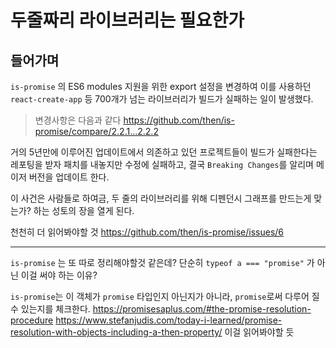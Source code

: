 # 두줄짜리 라이브러리는 필요한가

## 들어가며
`is-promise` 의 ES6 modules 지원을 위한 export 설정을 변경하여 이를 사용하던 `react-create-app` 등 700개가 넘는 라이브러리가 빌드가 실패하는 일이 발생했다.

> 변경사항은 다음과 같다 https://github.com/then/is-promise/compare/2.2.1...2.2.2

거의 5년만에 이루어진 업데이트에서 의존하고 있던 프로젝트들이 빌드가 실패한다는 레포팅을 받자 패치를 내놓지만 수정에 실패하고, 결국 `Breaking Changes`를 알리며 메이저 버전을 업데이트 한다.

이 사건은 사람들로 하여금, 두 줄의 라이브러리를 위해 디펜던시 그래프를 만드는게 맞는가? 하는 성토의 장을 열게 된다.




천천히 더 읽어봐야할 것
https://github.com/then/is-promise/issues/6

---

`is-promise` 는 또 따로 정리해야할것 같은데?
단순히 `typeof a === "promise"` 가 아닌 이걸 써야 하는 이유?

`is-promise`는 이 객체가 `promise` 타입인지 아닌지가 아니라, `promise`로써 다루어 질 수 있는지를 체크한다.
https://promisesaplus.com/#the-promise-resolution-procedure
https://www.stefanjudis.com/today-i-learned/promise-resolution-with-objects-including-a-then-property/
이걸 읽어봐야할 듯
